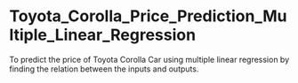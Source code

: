 # Toyota_Corolla_Price_Prediction_Multiple_Linear_Regression
To predict the price of Toyota Corolla Car using multiple linear regression by finding the relation between the inputs and outputs.
